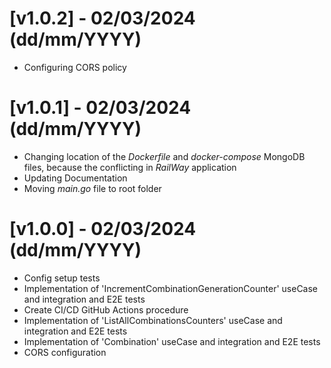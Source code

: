 # [v1.0.2] - 02/03/2024 (dd/mm/YYYY)

- Configuring CORS policy

# [v1.0.1] - 02/03/2024 (dd/mm/YYYY)

- Changing location of the _Dockerfile_ and _docker-compose_ MongoDB files, because the conflicting in _RailWay_ application
- Updating Documentation
- Moving _main.go_ file to root folder

# [v1.0.0] - 02/03/2024 (dd/mm/YYYY)

- Config setup tests
- Implementation of 'IncrementCombinationGenerationCounter' useCase and integration and E2E tests
- Create CI/CD GitHub Actions procedure
- Implementation of 'ListAllCombinationsCounters' useCase and integration and E2E tests
- Implementation of 'Combination' useCase and integration and E2E tests
- CORS configuration
